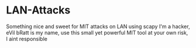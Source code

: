 # LAN-Attacks
Something nice and sweet for MIT attacks on LAN using scapy
I'm a hacker, eVil bRatt is my name, use this small yet powerful MIT tool at your own risk, I aint responsible
